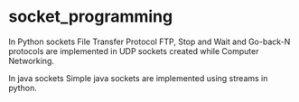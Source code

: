# socket_programming

In Python sockets
File Transfer Protocol FTP, Stop and Wait and Go-back-N protocols are implemented in UDP sockets created while Computer Networking.

In java sockets
Simple java sockets are implemented using streams in python.
